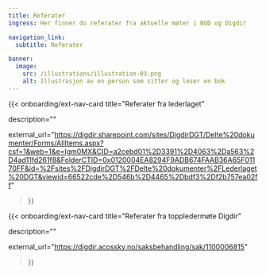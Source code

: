 ```yaml
---
title: Referater
ingress: Her finner du referater fra aktuelle møter i BOD og Digdir

navigation_link:
  subtitle: Referater 

banner:
  image:
    src: /illustrations/illustration-03.png
    alt: Illustrasjon av en person som sitter og leser en bok
---
```



{{< onboarding/ext-nav-card
  title="Referater fra lederlaget"

  description=""

  external_url="https://digdir.sharepoint.com/sites/DigdirDGT/Delte%20dokumenter/Forms/AllItems.aspx?csf=1&web=1&e=Igm0MX&CID=a2cebd01%2D3391%2D4063%2Da563%2D4ad11fd261f8&FolderCTID=0x0120004EA8294F9ADB674FAAB36A65F01170FF&id=%2Fsites%2FDigdirDGT%2FDelte%20dokumenter%2FLederlaget%20DGT&viewid=66522cde%2D546b%2D4465%2Dbdf3%2Df2b757ea02ff"
>}}

{{< onboarding/ext-nav-card
  title="Referater fra toppledermøte Digdir"

  description=""

  external_url="https://digdir.acossky.no/saksbehandling/sak/1100006815"
>}}
